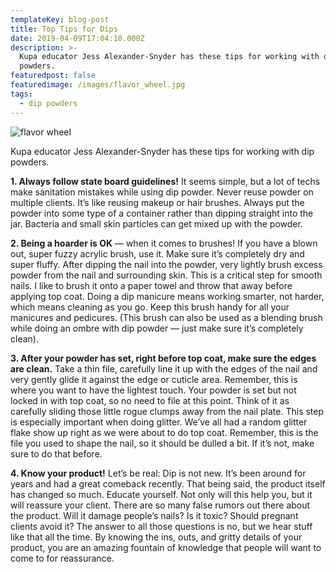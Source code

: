 ```yaml
---
templateKey: blog-post
title: Top Tips for Dips
date: 2019-04-09T17:04:10.000Z
description: >-
  Kupa educator Jess Alexander-Snyder has these tips for working with dip
  powders.
featuredpost: false
featuredimage: /images/flavor_wheel.jpg
tags:
  - dip powders
---
```

![flavor wheel](/images/flavor_wheel.jpg)

Kupa educator Jess Alexander-Snyder has these tips for working with dip powders.

**1. Always follow state board guidelines!** It seems simple, but a lot of techs make sanitation mistakes while using dip powder. Never reuse powder on multiple clients. It’s like reusing makeup or hair brushes. Always put the powder into some type of a container rather than dipping straight into the jar. Bacteria and small skin particles can get mixed up with the powder.



**2. Being a hoarder is OK** — when it comes to brushes! If you have a blown out, super fuzzy acrylic brush, use it. Make sure it’s completely dry and super fluffy. After dipping the nail into the powder, very lightly brush excess powder from the nail and surrounding skin. This is a critical step for smooth nails. I like to brush it onto a paper towel and throw that away before applying top coat. Doing a dip manicure means working smarter, not harder, which means cleaning as you go. Keep this brush handy for all your manicures and pedicures. (This brush can also be used as a blending brush while doing an ombre with dip powder — just make sure it’s completely clean).



**3. After your powder has set, right before top coat, make sure the edges are clean.** Take a thin file, carefully line it up with the edges of the nail and very gently glide it against the edge or cuticle area. Remember, this is where you want to have the lightest touch. Your powder is set but not locked in with top coat, so no need to file at this point. Think of it as carefully sliding those little rogue clumps away from the nail plate. This step is especially important when doing glitter. We’ve all had a random glitter flake show up right as we were about to do top coat. Remember, this is the file you used to shape the nail, so it should be dulled a bit. If it’s not, make sure to do that before.



**4. Know your product!** Let’s be real: Dip is not new. It’s been around for years and had a great comeback recently. That being said, the product itself has changed so much. Educate yourself. Not only will this help you, but it will reassure your client. There are so many false rumors out there about the product. Will it damage people’s nails? Is it toxic? Should pregnant clients avoid it? The answer to all those questions is no, but we hear stuff like that all the time. By knowing the ins, outs, and gritty details of your product, you are an amazing fountain of knowledge that people will want to come to for reassurance.
